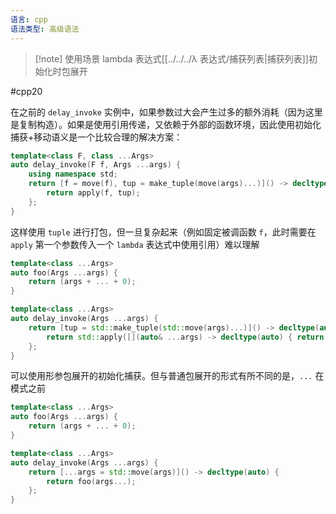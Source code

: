 ```yaml
---
语言: cpp
语法类型: 高级语法
---
```

> [!note] 使用场景
> lambda 表达式[[../../../λ 表达式/捕获列表|捕获列表]]初始化时包展开

#cpp20 

在之前的 `delay_invoke` 实例中，如果参数过大会产生过多的额外消耗（因为这里是复制构造）。如果是使用引用传递，又依赖于外部的函数环境，因此使用初始化捕获+移动语义是一个比较合理的解决方案：

```cpp
template<class F, class ...Args>
auto delay_invoke(F f, Args ...args) {
    using namespace std;
    return [f = move(f), tup = make_tuple(move(args)...)]() -> decltype(auto) {
        return apply(f, tup);
    };
}
```

这样使用 `tuple` 进行打包，但一旦复杂起来（例如固定被调函数 `f`，此时需要在 `apply` 第一个参数传入一个 `lambda` 表达式中使用引用）难以理解

```cpp
template<class ...Args>
auto foo(Args ...args) {
    return (args + ... + 0);
}

template<class ...Args>
auto delay_invoke(Args ...args) {
    return [tup = std::make_tuple(std::move(args)...)]() -> decltype(auto) {
        return std::apply([](auto& ...args) -> decltype(auto) { return foo(args...); } , tup);
    };
}
```

可以使用形参包展开的初始化捕获。但与普通包展开的形式有所不同的是，`...` 在模式之前

```cpp
template<class ...Args>
auto foo(Args ...args) {
    return (args + ... + 0);
}

template<class ...Args>
auto delay_invoke(Args ...args) {
    return [...args = std::move(args)]() -> decltype(auto) {
        return foo(args...);
    };
}
```
